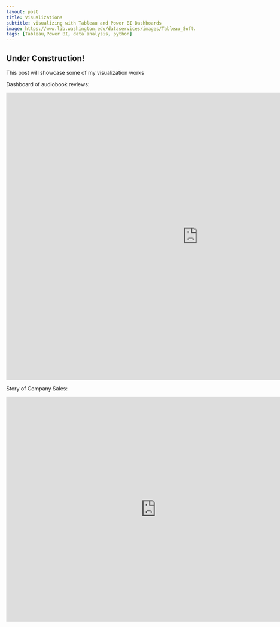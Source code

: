 ```yaml
---
layout: post
title: Visualizations 
subtitle: visualizing with Tableau and Power BI Dashboards
image: https://www.lib.washington.edu/dataservices/images/Tableau_Software_logo.png/image
tags: [Tableau,Power BI, data analysis, python]
---
```


## Under Construction!
This post will showcase some of my visualization works

Dashboard of audiobook reviews:
<iframe src="https://public.tableau.com/views/Datat365tblo/Dashboard1?:showVizHome=no&:embed=true" width="1024" height="768" frameborder="0"></iframe>

Story of Company Sales:
<iframe src="https://public.tableau.com/views/SalesStory_16052060552940/Story1?:showVizHome=no&:embed=true" width="800" height="600" frameborder="0"></iframe>
